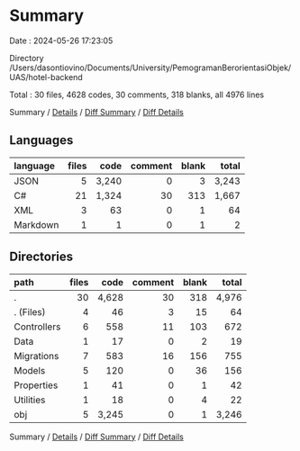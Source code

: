 # Summary

Date : 2024-05-26 17:23:05

Directory /Users/dasontiovino/Documents/University/PemogramanBerorientasiObjek/UAS/hotel-backend

Total : 30 files,  4628 codes, 30 comments, 318 blanks, all 4976 lines

Summary / [Details](details.md) / [Diff Summary](diff.md) / [Diff Details](diff-details.md)

## Languages
| language | files | code | comment | blank | total |
| :--- | ---: | ---: | ---: | ---: | ---: |
| JSON | 5 | 3,240 | 0 | 3 | 3,243 |
| C# | 21 | 1,324 | 30 | 313 | 1,667 |
| XML | 3 | 63 | 0 | 1 | 64 |
| Markdown | 1 | 1 | 0 | 1 | 2 |

## Directories
| path | files | code | comment | blank | total |
| :--- | ---: | ---: | ---: | ---: | ---: |
| . | 30 | 4,628 | 30 | 318 | 4,976 |
| . (Files) | 4 | 46 | 3 | 15 | 64 |
| Controllers | 6 | 558 | 11 | 103 | 672 |
| Data | 1 | 17 | 0 | 2 | 19 |
| Migrations | 7 | 583 | 16 | 156 | 755 |
| Models | 5 | 120 | 0 | 36 | 156 |
| Properties | 1 | 41 | 0 | 1 | 42 |
| Utilities | 1 | 18 | 0 | 4 | 22 |
| obj | 5 | 3,245 | 0 | 1 | 3,246 |

Summary / [Details](details.md) / [Diff Summary](diff.md) / [Diff Details](diff-details.md)